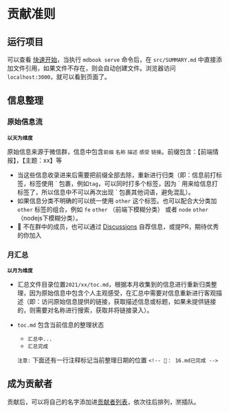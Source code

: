 # 贡献准则

## 运行项目

可以查看 [快速开始](./getting-started.md)，当执行 `mdbook serve` 命令后，在 `src/SUMMARY.md` 中直接添加文件引用，如果文件不存在，则会自动创建文件。浏览器访问 `localhost:3000`，就可以看到页面了。

## 信息整理

### 原始信息流

**`以天为维度`**

原始信息来源于微信群，信息中包含`前缀` `名称`  `描述` `感受` `链接`。前缀包含：【前端情报】，【主题：xx】等

* 当这些信息收录进来后需要把前缀全部去除，重新进行归类（即：信息前打标签，标签使用 \` 包裹，例如`tag`，可以同时打多个标签，因为 \` 用来给信息打标签了，所以信息中不可以再次出现 \` 包裹其他词语，避免混乱）。
* 如果信息分类不明确的可以统一使用 `other` 这个标签。也可以配合大分类加 `other` 标签的组合，例如 `fe` `other` （前端下模糊分类） 或者 `node` `other`（nodejs下模糊分类）。
* 🤝 不在群中的成员，也可以通过 [Discussions](https://github.com/fe-cool/news/discussions/5) 自荐信息，或提PR，期待优秀的你加入

### 月汇总

**`以月为维度`**

* 汇总文件目录位置`2021/xx/toc.md`，根据本月收集到的信息进行重新归类整理，因为原始信息中包含个人主观感受，在汇总中需要对信息重新进行客观描述（即：访问原始信息提供的链接，获取描述信息或标题，如果未提供链接的，则需要对名称进行搜索，获取并将链接录入）。
* `toc.md` 包含当前信息的整理状态
  * `汇总中...`
  * `汇总完成`

  `注意:` 下面还有一行注释标记当前整理日期的位置 `<!-- 📅： 16.md已完成 -->`

## 成为贡献者

贡献后，可以将自己的名字添加进[贡献者列表](./contributors.md)，依次往后排列，🈲️插队。
